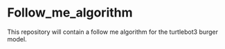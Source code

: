 # Follow_me_algorithm
This repository will contain a follow me algorithm for the turtlebot3 burger model. 
